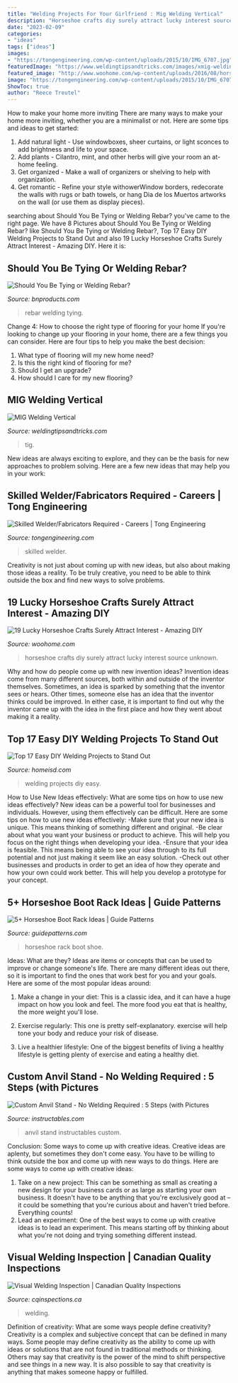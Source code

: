 ```yaml
---
title: "Welding Projects For Your Girlfriend : Mig Welding Vertical"
description: "Horseshoe crafts diy surely attract lucky interest source unknown"
date: "2023-02-09"
categories:
- "ideas"
tags: ["ideas"]
images:
- "https://tongengineering.com/wp-content/uploads/2015/10/IMG_6707.jpg"
featuredImage: "https://www.weldingtipsandtricks.com/images/xmig-welding-vertical.jpg.pagespeed.ic.l0wNmNrJ3d.jpg"
featured_image: "http://www.woohome.com/wp-content/uploads/2016/08/horseshoe-crafts-you-can-easily-make-16.jpg"
image: "https://tongengineering.com/wp-content/uploads/2015/10/IMG_6707.jpg"
ShowToc: true
author: "Reece Treutel"
---
```



How to make your home more inviting
There are many ways to make your home more inviting, whether you are a minimalist or not. Here are some tips and ideas to get started:
1. Add natural light - Use windowboxes, sheer curtains, or light sconces to add brightness and life to your space.
2. Add plants - Cilantro, mint, and other herbs will give your room an at-home feeling.
3. Get organized - Make a wall of organizers or shelving to help with organization.
4. Get romantic - Refine your style withowerWindow borders, redecorate the walls with rugs or bath towels, or hang Dia de los Muertos artworks on the wall (or use them as display pieces).

	

		
searching about Should You Be Tying or Welding Rebar? you've came to the right page. We have 8 Pictures about Should You Be Tying or Welding Rebar? like Should You Be Tying or Welding Rebar?, Top 17 Easy DIY Welding Projects to Stand Out and also 19 Lucky Horseshoe Crafts Surely Attract Interest - Amazing DIY. Here it is:
		
    
## Should You Be Tying Or Welding Rebar?

<img loading=lazy src="http://www.bnproducts.com/wp-content/uploads/2015/10/THE-SCIENCE-BEHIND-YOUR-FAVORITE.jpg" onerror="this.onerror=null;this.src='https://tse1.mm.bing.net/th?id=OIP.hBPNVhhim1OdWiyyykq2dgHaGN&amp;pid=15.1';" alt="Should You Be Tying or Welding Rebar?">

_Source: bnproducts.com_

>rebar welding tying. 

	

Change 4: How to choose the right type of flooring for your home
If you're looking to change up your flooring in your home, there are a few things you can consider. Here are four tips to help you make the best decision: 
1. What type of flooring will my new home need?
2. Is this the right kind of flooring for me?
3. Should I get an upgrade?
4. How should I care for my new flooring?

    
## MIG Welding Vertical

<img loading=lazy src="https://www.weldingtipsandtricks.com/images/xmig-welding-vertical.jpg.pagespeed.ic.l0wNmNrJ3d.jpg" onerror="this.onerror=null;this.src='https://tse1.mm.bing.net/th?id=OIP.2E0k5IoT5z9JXpj5nIGZpQHaEs&amp;pid=15.1';" alt="MIG Welding Vertical">

_Source: weldingtipsandtricks.com_

>tig. 

	

New ideas are always exciting to explore, and they can be the basis for new approaches to problem solving. Here are a few new ideas that may help you in your work: 

    
## Skilled Welder/Fabricators Required - Careers | Tong Engineering

<img loading=lazy src="https://tongengineering.com/wp-content/uploads/2015/10/IMG_6707.jpg" onerror="this.onerror=null;this.src='https://tse2.mm.bing.net/th?id=OIP.7CYRF9ECRbCddFVujJDkrQEyDM&amp;pid=15.1';" alt="Skilled Welder/Fabricators Required - Careers | Tong Engineering">

_Source: tongengineering.com_

>skilled welder. 

	

Creativity is not just about coming up with new ideas, but also about making those ideas a reality. To be truly creative, you need to be able to think outside the box and find new ways to solve problems.

    
## 19 Lucky Horseshoe Crafts Surely Attract Interest - Amazing DIY

<img loading=lazy src="http://www.woohome.com/wp-content/uploads/2016/08/horseshoe-crafts-you-can-easily-make-16.jpg" onerror="this.onerror=null;this.src='https://tse3.mm.bing.net/th?id=OIP.UAG5hUjD5va800nT_cddfwHaLE&amp;pid=15.1';" alt="19 Lucky Horseshoe Crafts Surely Attract Interest - Amazing DIY">

_Source: woohome.com_

>horseshoe crafts diy surely attract lucky interest source unknown. 

	

Why and how do people come up with new invention ideas?
Invention ideas come from many different sources, both within and outside of the inventor themselves. Sometimes, an idea is sparked by something that the inventor sees or hears. Other times, someone else has an idea that the inventor thinks could be improved. In either case, it is important to find out why the inventor came up with the idea in the first place and how they went about making it a reality.

    
## Top 17 Easy DIY Welding Projects To Stand Out

<img loading=lazy src="https://homeisd.com/wp-content/uploads/2019/10/diy-welding-projects.jpg" onerror="this.onerror=null;this.src='https://tse1.mm.bing.net/th?id=OIP.99QMQTKIGX2P_O62P482_QHaHa&amp;pid=15.1';" alt="Top 17 Easy DIY Welding Projects to Stand Out">

_Source: homeisd.com_

>welding projects diy easy. 

	

How to Use New Ideas effectively: What are some tips on how to use new ideas effectively?
New ideas can be a powerful tool for businesses and individuals. However, using them effectively can be difficult. Here are some tips on how to use new ideas effectively: 
-Make sure that your new idea is unique. This means thinking of something different and original. 
-Be clear about what you want your business or product to achieve. This will help you focus on the right things when developing your idea. 
-Ensure that your idea is feasible. This means being able to see your idea through to its full potential and not just making it seem like an easy solution. 
-Check out other businesses and products in order to get an idea of how they operate and how your own could work better. This will help you develop a prototype for your concept.

    
## 5+ Horseshoe Boot Rack Ideas | Guide Patterns

<img loading=lazy src="https://www.guidepatterns.com/wp-content/uploads/2017/08/Horseshoe-Shoe-Rack.jpg" onerror="this.onerror=null;this.src='https://tse3.mm.bing.net/th?id=OIP.5zAFj33h8AihFztxw0jiiwHaFj&amp;pid=15.1';" alt="5+ Horseshoe Boot Rack Ideas | Guide Patterns">

_Source: guidepatterns.com_

>horseshoe rack boot shoe. 

	

Ideas: What are they?
Ideas are items or concepts that can be used to improve or change someone's life. There are many different ideas out there, so it is important to find the ones that work best for you and your goals. Here are some of the most popular ideas around:
1. Make a change in your diet: This is a classic idea, and it can have a huge impact on how you look and feel. The more food you eat that is healthy, the more weight you'll lose.

2. Exercise regularly: This one is pretty self-explanatory. exercise will help tone your body and reduce your risk of disease.

3. Live a healthier lifestyle: One of the biggest benefits of living a healthy lifestyle is getting plenty of exercise and eating a healthy diet.

    
## Custom Anvil Stand - No Welding Required : 5 Steps (with Pictures

<img loading=lazy src="https://content.instructables.com/ORIG/FUB/RC57/K23NQ7G5/FUBRC57K23NQ7G5.jpg?frame=1" onerror="this.onerror=null;this.src='https://tse1.mm.bing.net/th?id=OIP.85hwl4MznlqbnwBRXRbWAQHaGK&amp;pid=15.1';" alt="Custom Anvil Stand - No Welding Required : 5 Steps (with Pictures">

_Source: instructables.com_

>anvil stand instructables custom. 

	

Conclusion: Some ways to come up with creative ideas.
Creative ideas are aplenty, but sometimes they don't come easy. You have to be willing to think outside the box and come up with new ways to do things. Here are some ways to come up with creative ideas: 
1. Take on a new project: This can be something as small as creating a new design for your business cards or as large as starting your own business. It doesn't have to be anything that you're exclusively good at – it could be something that you're curious about and haven't tried before. Everything counts! 
2. Lead an experiment: One of the best ways to come up with creative ideas is to lead an experiment. This means starting off by thinking about what you're not doing and trying something different instead.

    
## Visual Welding Inspection | Canadian Quality Inspections

<img loading=lazy src="https://cqinspections.ca/wp-content/uploads/2015/07/Hand-and-a-metal-tube-675×450-600x300.jpg" onerror="this.onerror=null;this.src='https://tse4.mm.bing.net/th?id=OIP.p6gMo-xxah1wm8vxjH74iAHaDt&amp;pid=15.1';" alt="Visual Welding Inspection | Canadian Quality Inspections">

_Source: cqinspections.ca_

>welding. 

	

Definition of creativity: What are some ways people define creativity?
Creativity is a complex and subjective concept that can be defined in many ways. Some people may define creativity as the ability to come up with ideas or solutions that are not found in traditional methods or thinking. Others may say that creativity is the power of the mind to shift perspective and see things in a new way. It is also possible to say that creativity is anything that makes someone happy or fulfilled.

